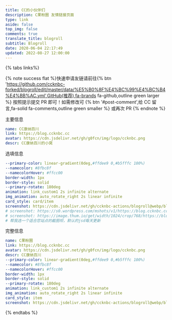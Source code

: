 ```yaml
---
title: CC的小伙伴们
description: C果粉圈 友情链接页面
type: link
aside: false
top_img: false
comments: true
translate_title: blogroll
subtitle: Blogroll
date: 2020-06-04 22:17:49
updated: 2022-08-27 12:00:00
---
```

<div id='blogroll'>
<script src='https://cdn.jsdelivr.net/npm/butterfly-friend/butterfly-friend.umd.js'></script>
<link rel="stylesheet" href='https://cdn.jsdelivr.net/npm/butterfly-friend/style.css'>
<script>
document.querySelector('.flink').insertAdjacentHTML('afterbegin',"<div id='friend1' class='js-pjax'></div>")
xkFriend.init({
  el: '#friend1', // 挂载容器
  api: [
    'https://blogroll.ccknbc.cc/blogroll.json'
  ], // 你的json链接列表，可以是多个。
  loading_img: 'https://cdn.jsdelivr.net/gh/ccknbc-backup/photos/blog/2021-03-08~15-13-15.gif', // 加载中的图片
  fail_img: 'https://cdn.jsdelivr.net/gh/ccknbc-backup/photos/blog/2021-03-08~15-13-15.gif' // 加载失败的图片
})
</script>
</div>

{% tabs links%}

<!-- tab 申请友链@fa-solid fa-check-circle -->

{% note success flat %}快速申请友链请前往{% btn 'https://github.com/ccknbc-forked/blogroll/edit/master/data/%E5%B0%8F%E4%BC%99%E4%BC%B4%E4%BB%AC.yml',GitHub(推荐),fa-brands fa-github,outline green larger %} 按照提示提交 PR 即可！如需修改可
{% btn '#post-comment',给 CC 留言,fa-solid fa-comments,outline green smaller %}
或再次 PR  {% endnote %}

<!-- <p style="padding:0 0 0 .8rem">
    请<strong>勾选</strong>你符合的条件，满足所有条件才可评论申请：
</p>
<div id="friendlink_checkboxs" style="padding:0 0 0 1.6rem">
    <p>
        <label class="checkbox">
            <input type="checkbox" id="checkbox1" onclick="checkForm()">
            我已添加  <b>C果粉圈</b>的友情链接
        </label>
    </p>
    <p>
        <label class="checkbox">
            <input type="checkbox" id="checkbox2" onclick="checkForm()">
            我的链接主体为<b>个人</b>，网站类型为<b>博客</b>
        </label>
    </p>
    <p>
        <label class="checkbox">
            <input type="checkbox" id="checkbox3" onclick="checkForm()">我的网站现在可以在中国大陆区域正常访问
        </label>
    </p>
    <p>
        <label class="checkbox">
            <input type="checkbox" id="checkbox4" onclick="checkForm()">网站内容符合中国大陆法律法规
        </label>
    </p>
    <p>
        <label class="checkbox">
            <input type="checkbox" id="checkbox5" onclick="checkForm()">我的网站可以在1分钟内加载完成首屏
        </label>
    </p>
</div>

<script>
    var walineSubmit = document.getElementsByClassName("wl-comment")[0];
    if (walineSubmit) {
        walineSubmit.style.opacity = "0";
    }
    function checkForm() {
        var checkbox1 = document.getElementById("checkbox1");
        var checkbox2 = document.getElementById("checkbox2");
        var checkbox3 = document.getElementById("checkbox3");
        var checkbox4 = document.getElementById("checkbox4");
        var checkbox5 = document.getElementById("checkbox5");
        var walineSubmit = document.getElementsByClassName("wl-comment")[0];
        if (checkbox1.checked && checkbox2.checked && checkbox3.checked && checkbox4.checked && checkbox5.checked) {
            walineSubmit.style.opacity = "1";
            walineSubmit.style.height = "auto";
            walineSubmit.style.overflow = "auto";
            var input = document.getElementsByClassName("wl-editor")[0];
            let evt = new Event('input');
            input.dispatchEvent(evt);
            input.value = '昵称: \n博客链接: \n头像链接: \n描述: \n';
            input.setSelectionRange(-1, -1);
        } else {
            walineSubmit.style.opacity = "0";
            walineSubmit.style.height = "0";
            walineSubmit.style.overflow = "hidden";
        }
    }
</script>

<style>
    .wl-comment {
        opacity: 0;
        height: 0;
        transition: opacity .5s, height .5s;
        overflow: hidden;
    }
</style> -->

<!-- {% link 顺便看看友链截图列表，您可复制使用啦, https://cdn.jsdelivr.net/gh/ccknbc-actions/blogroll@webp/, https://cdn.jsdelivr.net/www.jsdelivr.com/c903573129ce0afdbc8b006baf86dba514615495/img/logo-horizontal.svg %} -->

<!-- {% ghcard ccknbc-actions/blogroll, theme=vue %}  -->

<!-- endtab -->

<!-- tab 我的信息 @fa-solid fa-id-card -->

主要信息
```yaml
name: CC康纳百川
link: https://blog.ccknbc.cc
avatar: https://cdn.jsdelivr.net/gh/g0fcn/img/logo/ccknbc.png
descr: CC康纳百川的小窝
```
选填信息
```yaml
--primary-color: linear-gradient(0deg,#ffdee9 0,#b5fffc 100%)
--namecolor: #8fbc8f
--namecolorHover: #ffcc00
border-width: 1px
border-style: solid
--primary-rotate: 180deg
animation: link_custom1 2s infinite alternate
img_animation: auto_rotate_right 2s linear infinite
card_style: card/item
screenshot: https://cdn.jsdelivr.net/gh/ccknbc-actions/blogroll@webp/blog.ccknbc.cc.webp
# screenshot: https://s0.wordpress.com/mshots/v1/https://blog.ccknbc.cc?w=1280&h=960
# screenshot: https://image.thum.io/get/width/1024/crop/768/https://blog.ccknbc.cc
# 帮我选一个适合您站点的截图呗，默认的jsd每天更新
```
完整信息
```yaml
name: C果粉圈
link: https://blog.ccknbc.cc
avatar: https://cdn.jsdelivr.net/gh/g0fcn/img/logo/ccknbc.png
descr: CC康纳百川
--primary-color: linear-gradient(0deg,#ffdee9 0,#b5fffc 100%)
--namecolor: #8fbc8f
--namecolorHover: #ffcc00
border-width: 1px
border-style: solid
--primary-rotate: 180deg
animation: link_custom1 2s infinite alternate
img_animation: auto_rotate_right 2s linear infinite
card_style: item
screenshot: https://cdn.jsdelivr.net/gh/ccknbc-actions/blogroll@webp/blog.ccknbc.cc.webp
```

<!-- endtab -->

{% endtabs %}
